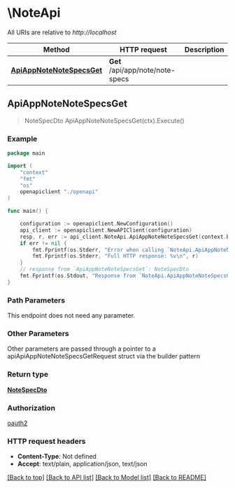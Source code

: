 # \NoteApi

All URIs are relative to *http://localhost*

Method | HTTP request | Description
------------- | ------------- | -------------
[**ApiAppNoteNoteSpecsGet**](NoteApi.md#ApiAppNoteNoteSpecsGet) | **Get** /api/app/note/note-specs | 



## ApiAppNoteNoteSpecsGet

> NoteSpecDto ApiAppNoteNoteSpecsGet(ctx).Execute()



### Example

```go
package main

import (
    "context"
    "fmt"
    "os"
    openapiclient "./openapi"
)

func main() {

    configuration := openapiclient.NewConfiguration()
    api_client := openapiclient.NewAPIClient(configuration)
    resp, r, err := api_client.NoteApi.ApiAppNoteNoteSpecsGet(context.Background()).Execute()
    if err != nil {
        fmt.Fprintf(os.Stderr, "Error when calling `NoteApi.ApiAppNoteNoteSpecsGet``: %v\n", err)
        fmt.Fprintf(os.Stderr, "Full HTTP response: %v\n", r)
    }
    // response from `ApiAppNoteNoteSpecsGet`: NoteSpecDto
    fmt.Fprintf(os.Stdout, "Response from `NoteApi.ApiAppNoteNoteSpecsGet`: %v\n", resp)
}
```

### Path Parameters

This endpoint does not need any parameter.

### Other Parameters

Other parameters are passed through a pointer to a apiApiAppNoteNoteSpecsGetRequest struct via the builder pattern


### Return type

[**NoteSpecDto**](NoteSpecDto.md)

### Authorization

[oauth2](../README.md#oauth2)

### HTTP request headers

- **Content-Type**: Not defined
- **Accept**: text/plain, application/json, text/json

[[Back to top]](#) [[Back to API list]](../README.md#documentation-for-api-endpoints)
[[Back to Model list]](../README.md#documentation-for-models)
[[Back to README]](../README.md)


